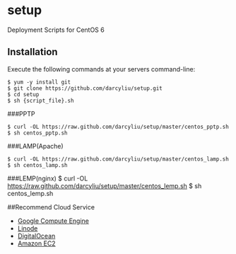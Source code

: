 setup
=====

Deployment Scripts for CentOS 6


## Installation

Execute the following commands at your servers command-line:

	$ yum -y install git
	$ git clone https://github.com/darcyliu/setup.git
	$ cd setup
	$ sh {script_file}.sh
	
###PPTP

	$ curl -OL https://raw.github.com/darcyliu/setup/master/centos_pptp.sh
	$ sh centos_pptp.sh

###LAMP(Apache)

	$ curl -OL https://raw.github.com/darcyliu/setup/master/centos_lamp.sh
	$ sh centos_lamp.sh
	
###LEMP(nginx)
	$ curl -OL https://raw.github.com/darcyliu/setup/master/centos_lemp.sh
	$ sh centos_lemp.sh
	
##Recommend Cloud Service
* [Google Compute Engine](https://cloud.google.com/products/compute-engine/) 
* [Linode](http://www.linode.com/?r=8dd6ddd391fc320d9f55ad101e051bde767df599)
* [DigitalOcean](https://www.digitalocean.com/?refcode=e655c19f2abb)
* [Amazon EC2](http://aws.amazon.com/ec2/)



